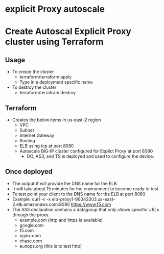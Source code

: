 # explicit Proxy autoscale

# Create Autoscal Explicit Proxy cluster using Terraform

## Usage
 - To create the cluster
   - terraform/terraform apply
   - Type in a deployment specific name
 - To destroy the cluster
   - terraform/terraform destroy

## Terraform
 - Creates the below items in us-east-2 region 
   - VPC
   - Subnet
   - Internet Gateway
   - Routing
   - ELB using tcp at port 8080
   - Autoscale BIG-IP cluster configured for Explict Proxy at port 8080
     - DO, AS3, and TS is deployed and used to configure the device.


## Once deployed
   - The output.tf will provide the DNS name for the ELB
   - It will take about 15 minutes for the environment to become ready to test
   - To test point your client to the DNS name for the ELB at port 8080
   - Example: curl -v -x elb-proxy1-96343303.us-east-2.elb.amazonaws.com:8080 https://www.f5.com
   - The AS3 declaration contains a datagroup that only allows specific URLs through the proxy.
     - example.com (http and https is available)
     - google.com
     - f5.com
     - nginx.com
     - chase.com
     - eunops.org (this is to test http)

